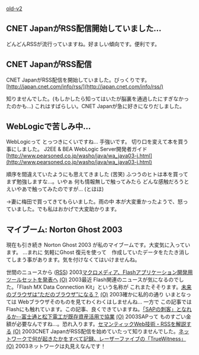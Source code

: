 [old-v2](ig030424-orig.html)

## CNET JapanがRSS配信開始していました…

どんどんRSSが流行っていますね。好ましい傾向です。便利です。






## CNET JapanがRSS配信


CNET JapanがRSS配信を開始していました。びっくりです。
[http://japan.cnet.com/info/rss/](http://japan.cnet.com/info/rss/)


知りませんでした。(もしかしたら知ってはいたが脳裏を通過したにすぎなかったのかも…)
これはすばらしい。CNET Japanが急に好きになりだしました。

## WebLogicで苦しみ中…


WebLogicって とっつきにくいですね… 手強いです。
切り口を変えて本を買う事にしました。
J2EE & BEA WebLogic Server開発者ガイド
  [http://www.pearsoned.co.jp/washo/java/wa_java03-j.html](http://www.pearsoned.co.jp/washo/java/wa_java03-j.html)


順序を間違えていたようにも思えてきました (苦笑)
ふつうのヒトは本を買って まず勉強しますな…。いやぁ 何も情報無しで触ってみたら
どんな感触だろうと えいやあで触ってみたのですが… (とほほ)

→妻に梅田で買ってきてもらいました。雨の中 本が大変重かったようで、怒っていました。でも私はおかげで大変助かります。

## マイブーム: Norton Ghost 2003


現在も引き続き Norton Ghost 2003 が私のマイブームです。大変気に入っています。
…まれに 気軽にGhost 復元を使って　作成していたデータをたたき消してしまう事があります。気を付けなくてはいけませんね。



世間のニュースから ([RSS](ig030424-news.xml)) 2003[マクロメディア、Flashアプリケーション開発用ツールセットを発表へ](http://japan.cnet.com/news/ent/story/0,2000047623,20053833,00.htm) [(O)](http://japan.cnet.com/news/ent/story/0,2000047623,20053833,00.htm) 2003最近 Flash関連のニュースが気になるのでした。「Flash MX Data Connection Kit」という名称が これまたそそります。[未来のブラウザは“ただのブラウザ”になる？](http://www.zdnet.co.jp/news/0304/23/ne00_browser.html) [(O)](http://www.zdnet.co.jp/news/0304/23/ne00_browser.html) 2003確かに私的の通り いまとなっては Webブラウザそのものを見てわくわくはしませんね… 一方で この記事ではFlashにも触れています。この記事、良くできていますね。[「SAPの刺客」となれるか--富士通と松下電工が既存資産活用で協業](http://itpro.nikkeibp.co.jp/free/ITPro/OPINION/20030415/1/) [(O)](http://itpro.nikkeibp.co.jp/free/ITPro/OPINION/20030415/1/) 2003SAPって ものすごい金額が必要なんですね…。恐れ入ります。[セマンティックWeb技術・RSSを解説する](http://japan.cnet.com/news/watch/story/0,2000047973,20053510,00.htm) [(O)](http://japan.cnet.com/news/watch/story/0,2000047973,20053510,00.htm) 2003CNET JapanがRSS配信を始めていたって知りませんでした。[ネットワークで何が起きたかをすべて記録、レーザーファイブの「TrueWitness」](http://www.zdnet.co.jp/enterprise/0304/22/epn32.html) [(O)](http://www.zdnet.co.jp/enterprise/0304/22/epn32.html) 2003ネットワークは丸見えなんです！